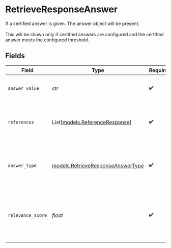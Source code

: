 # RetrieveResponseAnswer

If a certified answer is given. The answer object will be present. <br><br> This will be shown only if certified answers are configured and the certified answer meets the configured threshold.


## Fields

| Field                                                                        | Type                                                                         | Required                                                                     | Description                                                                  | Example                                                                      |
| ---------------------------------------------------------------------------- | ---------------------------------------------------------------------------- | ---------------------------------------------------------------------------- | ---------------------------------------------------------------------------- | ---------------------------------------------------------------------------- |
| `answer_value`                                                               | *str*                                                                        | :heavy_check_mark:                                                           | The certified answer.                                                        | Per the Lending FAQ document...                                              |
| `references`                                                                 | List[[models.ReferenceResponse](../models/referenceresponse.md)]             | :heavy_check_mark:                                                           | Source used to produce the certified answer.                                 |                                                                              |
| `answer_type`                                                                | [models.RetrieveResponseAnswerType](../models/retrieveresponseanswertype.md) | :heavy_check_mark:                                                           | Specifies that the answer produced was a certified answer.                   | certified                                                                    |
| `relevance_score`                                                            | *float*                                                                      | :heavy_check_mark:                                                           | Confidence score (0.0-1.0) reflecting how well the answer matches the query. | 0.99                                                                         |